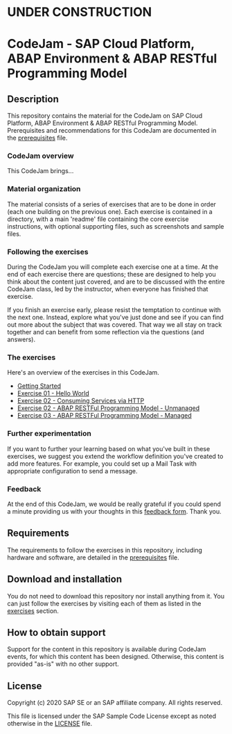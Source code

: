 # UNDER CONSTRUCTION

# CodeJam - SAP Cloud Platform, ABAP Environment & ABAP RESTful Programming Model

## Description

This repository contains the material for the CodeJam on SAP Cloud Platform, ABAP Environment & ABAP RESTful Programming Model. Prerequisites and recommendations for this CodeJam are documented in the [prerequisites](prerequisites.md) file.

### CodeJam overview

This CodeJam brings...

### Material organization

The material consists of a series of exercises that are to be done in order (each one building on the previous one). Each exercise is contained in a directory, with a main 'readme' file containing the core exercise instructions, with optional supporting files, such as screenshots and sample files.

### Following the exercises

During the CodeJam you will complete each exercise one at a time. At the end of each exercise there are questions; these are designed to help you think about the content just covered, and are to be discussed with the entire CodeJam class, led by the instructor, when everyone has finished that exercise.

If you finish an exercise early, please resist the temptation to continue with the next one. Instead, explore what you've just done and see if you can find out more about the subject that was covered. That way we all stay on track together and can benefit from some reflection via the questions (and answers).

### The exercises

Here's an overview of the exercises in this CodeJam.

- [Getting Started](exercises/ex0/)
- [Exercise 01 - Hello World](exercises/ex1/)
- [Exercise 02 - Consuming Services via HTTP](exercises/ex2/)
- [Exercise 02 - ABAP RESTFul Programming Model - Unmanaged](exercises/ex3/)
- [Exercise 03 - ABAP RESTFul Programming Model - Managed](exercises/ex4/)

### Further experimentation

If you want to further your learning based on what you've built in these exercises, we suggest you extend the workflow definition you've created to add more features. For example, you could set up a Mail Task with appropriate configuration to send a message.

### Feedback

At the end of this CodeJam, we would be really grateful if you could spend a minute providing us with your thoughts in this [feedback form](https://bit.ly/codejam-workflow-feedback). Thank you.


## Requirements

The requirements to follow the exercises in this repository, including hardware and software, are detailed in the [prerequisites](prerequisites.md) file.


## Download and installation

You do not need to download this repository nor install anything from it. You can just follow the exercises by visiting each of them as listed in the [exercises](#the-exercises) section.


## How to obtain support

Support for the content in this repository is available during CodeJam events, for which this content has been designed. Otherwise, this content is provided "as-is" with no other support.


## License

Copyright (c) 2020 SAP SE or an SAP affiliate company. All rights reserved.

This file is licensed under the SAP Sample Code License except as noted otherwise in the [LICENSE](LICENSE) file.